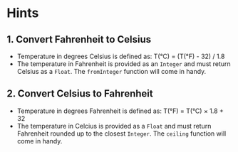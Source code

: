 # Hints

## 1. Convert Fahrenheit to Celsius

- Temperature in degrees Celsius is defined as: T(°C) = (T(°F) - 32) / 1.8
- The temperature in Fahrenheit is provided as an `Integer` and must return Celsius as a `Float`.
  The `fromInteger` function will come in handy.

## 2. Convert Celsius to Fahrenheit

- Temperature in degrees Fahrenheit is defined as: T(°F) = T(°C) × 1.8 + 32
- The temperature in Celcius is provided as a `Float` and must return Fahrenheit rounded up to the closest `Integer`.
  The `ceiling` function will come in handy.
